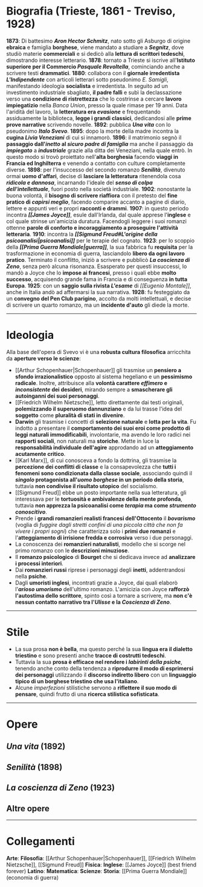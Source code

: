 # Biografia (Trieste, 1861 - Treviso, 1928)
**1873**: Di battesimo ***Aron Hector Schmitz***, nato sotto gli Asburgo di origine **ebraica** e famiglia **borghese**, viene mandato a studiare a ***Segnitz***, dove studiò materie **commerciali** e si dedicò alla **lettura di scrittori tedeschi**, dimostrando interesse letterario.
**1878**: tornato a Trieste si iscrive all'**Istituto superiore per il Commercio *Pasquale Revoltella***, cominciando anche a scrivere testi **drammatici**.
**1880**: collabora con il **giornale irredentista *L'Indipendente*** con articoli letterari sotto pseudonimo *E. Samigli*, manifestando ideologia **socialista** e irredentista. In seguito ad un investimento industriale sbagliato, **il padre fallì** e subì la declassazione verso una **condizione di ristrettezza** che lo costrinse a cercare **lavoro impiegatizio** nella *Banca Union*, presso la quale rimase per 19 anni. Data l'aridità del lavoro, la **letteratura era *evasione*** e frequentando assiduamente la biblioteca, **legge i grandi classici**, dedicandosi alle **prime prove narrative** scrivendo novelle.
**1892**: pubblica ***Una vita*** con lo pseudonimo ***Italo Svevo***.
**1895**: dopo la morte della madre incontra la **cugina *Livia Veneziani*** di cui si innamorò.
**1896**: il matrimonio segnò il **passaggio dall'*inetto* al *sicuro padre di famiglia*** ma anche il passaggio da ***impiegato*** a ***industriale*** grazie alla ditta dei Veneziani, nella quale entrò. In questo modo si trovò proiettato nell'**alta borghesia** facendo **viaggi in Francia ed Inghilterra** e venendo a contatto con culture completamente diverse.
**1898**: per l'insuccesso del secondo romanzo ***Senilità***, divenuto ormai **uomo d'affari**, decise di **lasciare la letteratura** ritenendola cosa ***ridicola e dannosa***, incarnando l'ideale del ***senso di colpa dell'intellettuale***, fuori posto nella società industriale.
**1902**: nonostante la buona volontà, il **bisogno di scrivere riaffiora** con il pretesto del **fine pratico di *capirsi meglio***, facendo comparire accanto a pagine di diario, lettere e appunti veri e propri **racconti e drammi**.
**1907**: in questo periodo incontra ***[[James Joyce]]***, esule dall'Irlanda, dal quale apprese l'**inglese** e col quale strinse un'amicizia duratura. Facendogli leggere i suoi romanzi ottenne **parole di conforto e incoraggiamento a proseguire l'attività letteraria**.
**1910**: incontra la ***[[Sigmund Freud#L'origine della psicoanalisi|psicoanalisi]]*** per le terapie del cognato.
**1923**: per lo scoppio della ***[[Prima Guerra Mondiale|guerra]]***, la sua fabbrica fu **requisita** per la trasformazione in economia di guerra, lasciandolo **libero da ogni lavoro pratico**. Terminato il conflitto, iniziò a scrivere e pubblicò ***La coscienza di Zeno***, senza però alcuna risonanza. Esasperato per questi insuccessi, lo mandò a Joyce che lo **impose ai francesi**, presso i quali ebbe **molto successo**, acquisendo grande fama in Francia e di conseguenza **in tutta Europa**.
**1925**: con un **saggio sulla rivista *L'esame*** di *[[Eugenio Montale]]*, anche in Italia andò ad affermarsi la sua narrativa.
**1928**: fu festeggiato da un **convegno del Pen Club parigino**, accolto da molti intellettuali, e decise di scrivere un quarto romanzo, ma un **incidente d'auto** gli diede la morte.
****
# Ideologia
Alla base dell'opera di Svevo vi è una **robusta cultura filosofica** arricchita da **aperture verso le scienze**:
- [[Arthur Schopenhauer|Schopenhauer]] gli trasmise un **pensiero a sfondo irrazionalistico** opposto al sistema hegeliano e un **pessimismo radicale**. Inoltre, attribuisce alla **volontà carattere *effimero* e *inconsistente* dei desideri**, mirando sempre a **smascherare gli autoinganni dei suoi personaggi**.
- [[Friedrich Wilhelm Nietzsche]], letto direttamente dai testi originali, **polemizzando il superuomo dannunziano** e da lui trasse l'idea del **soggetto** come **pluralità di stati in divenire**.
- **Darwin** gli trasmise i concetti di **selezione naturale** e **lotta per la vita**. Fu indotto a presentare il **comportamento dei suoi eroi come prodotto di leggi naturali immodificabili**, involontarie, ma avendo le loro radici nei **rapporti sociali**, non naturali ma **storiche**. Mette in luce la **responsabilità individuale dell'agire** approdando ad un **atteggiamento acutamente critico**.
- [[Karl Marx]], di cui conosceva a fondo la dottrina, gli trasmise la **percezione dei conflitti di classe** e la consapevolezza che **tutti i fenomeni sono condizionata dalla classe sociale**, associando quindi il ***singolo* protagonista all'*uomo borghese* in un periodo della storia**, tuttavia **non condivise il risultato utopico** del socialismo.
- [[Sigmund Freud]] ebbe un posto importante nella sua letteratura, gli interessava per le **tortuosità e ambivalenze della mente profonda**, tuttavia **non apprezza la psicoanalisi come *terapia* ma come *strumento conoscitivo***.
- Prende i **grandi romanzieri realisti francesi dell'Ottocento** il ***bovarismo*** (voglia di *fuggire dagli stretti confini di una piccola città che non fa vivere i propri sogni*) che caratterizza solo i **primi due romanzi** e l'**atteggiamento di irrisione fredda e corrosiva** verso i due personaggi.
- La conoscenza dei **romanzieri naturalisti**, modello che si scorge nel primo romanzo con le **descrizioni minuziose**.
- Il **romanzo psicologico** di **Bourget** che si dedicava invece ad **analizzare i processi interiori**.
- Dai **romanzieri russi** riprese i personaggi degli **inetti**, addentrandosi nella **psiche**.
- Dagli **umoristi inglesi**, incontrati grazie a Joyce, dai quali elaborò l'***arioso umorismo*** dell'ultimo romanzo. L'amicizia con Joyce **rafforzò l'autostima dello scrittore**, spinto così a tornare a scrivere, ma **non c'è nessun contatto narrativo tra l'*Ulisse* e la *Coscienza di Zeno***.
****
# Stile
- La sua prosa **non è bella**, ma questo perché la sua **lingua era il dialetto triestino** e sono presenti anche **tracce di costrutti tedeschi**.
- Tuttavia la sua **prosa è efficace nel rendere i *labirinti della psiche***, tenendo anche conto della tendenza a **riprodurre il modo di esprimersi dei personaggi** utilizzando il **discorso indiretto libero** con un **linguaggio tipico di un borghese triestino che usa l'italiano**.
- Alcune *imperfezioni* stilistiche servono a **riflettere il suo modo di pensare**, quindi frutto di una **ricerca stilistica sofisticata**.
****
# Opere
## *Una vita* (1892)
## *Senilità* (1898)
## *La coscienza di Zeno* (1923)
## Altre opere
****
# Collegamenti
**Arte**: 
**Filosofia**: [[Arthur Schopenhauer|Schopenhauer]], [[Friedrich Wilhelm Nietzsche]], [[Sigmund Freud]]
**Fisica**:
**Inglese**: [[James Joyce]] (best friend forever)
**Latino**:
**Matematica**:
**Scienze**: 
**Storia**: [[Prima Guerra Mondiale]] (economia di guerra)
